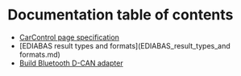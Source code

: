 # Documentation table of contents
* [CarControl page specification](CarControl-page-specification)
* [EDIABAS result types and formats](EDIABAS_result_types_and formats.md)
* [Build Bluetooth D-CAN adapter](Build-Bluetooth-D-CAN-adapter)
